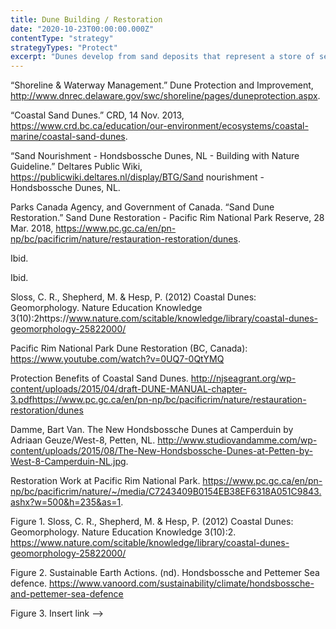 ```yaml
---
title: Dune Building / Restoration
date: "2020-10-23T00:00:00.000Z"
contentType: "strategy"
strategyTypes: "Protect"
excerpt: "Dunes develop from sand deposits that represent a store of sediment in the zone just landward of normal high tides."
---
```


<!-- Regular citations -->
[^1]:
  “Shoreline & Waterway Management.” Dune Protection and Improvement, http://www.dnrec.delaware.gov/swc/shoreline/pages/duneprotection.aspx.  
[^2]:
  “Coastal Sand Dunes.” CRD, 14 Nov. 2013, https://www.crd.bc.ca/education/our-environment/ecosystems/coastal-marine/coastal-sand-dunes.  
[^3]:
  “Sand Nourishment - Hondsbossche Dunes, NL - Building with Nature Guideline.” Deltares Public Wiki, https://publicwiki.deltares.nl/display/BTG/Sand nourishment - Hondsbossche Dunes, NL.
[^4]:
  Parks Canada Agency, and Government of Canada. “Sand Dune Restoration.” Sand Dune Restoration - Pacific Rim National Park Reserve, 28 Mar. 2018, https://www.pc.gc.ca/en/pn-np/bc/pacificrim/nature/restauration-restoration/dunes.
[^5]:
  Ibid.
[^6]:
  Ibid.
[^7]:
  Sloss, C. R., Shepherd, M. & Hesp, P. (2012) Coastal Dunes: Geomorphology. Nature Education Knowledge 3(10):2https://www.nature.com/scitable/knowledge/library/coastal-dunes-geomorphology-25822000/
[^8]:
  Pacific Rim National Park Dune Restoration (BC, Canada): https://www.youtube.com/watch?v=0UQ7-0QtYMQ
[^9]:
  Protection Benefits of Coastal Sand Dunes. http://njseagrant.org/wp-content/uploads/2015/04/draft-DUNE-MANUAL-chapter-3.pdfhttps://www.pc.gc.ca/en/pn-np/bc/pacificrim/nature/restauration-restoration/dunes

<!-- Images -->

[^i1]:
  Damme, Bart Van. The New Hondsbossche Dunes at Camperduin by Adriaan Geuze/West-8, Petten, NL. http://www.studiovandamme.com/wp-content/uploads/2015/08/The-New-Hondsbossche-Dunes-at-Petten-by-West-8-Camperduin-NL.jpg.
[^i2]:
  Restoration Work at Pacific Rim National Park. https://www.pc.gc.ca/en/pn-np/bc/pacificrim/nature/~/media/C7243409B0154EB38EF6318A051C9843.ashx?w=500&h=235&as=1.
[^i3]:
  Figure 1. Sloss, C. R., Shepherd, M. & Hesp, P. (2012) Coastal Dunes: Geomorphology. Nature Education Knowledge 3(10):2. https://www.nature.com/scitable/knowledge/library/coastal-dunes-geomorphology-25822000/
[^i4]:
  Figure 2. Sustainable Earth Actions. (nd). Hondsbossche and Pettemer Sea defence. https://www.vanoord.com/sustainability/climate/hondsbossche-and-pettemer-sea-defence
[^i5]:
  Figure 3. Insert link -->